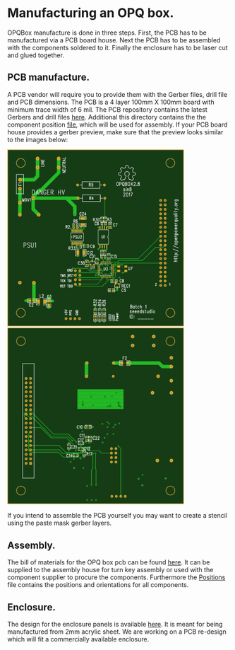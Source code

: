 # Manufacturing an OPQ box.

OPQBox manufacture is done in three steps. First, the PCB has to be manufactured via a PCB board house. Next the PCB has to be assembled with the components soldered to it. Finally the enclosure has to be laser cut and glued together.

## PCB manufacture.

A PCB vendor will require you to provide them with the Gerber files, drill file and PCB dimensions. The PCB is a 4 layer 100mm X 100mm board with minimum trace width of 6 mil. The PCB repository contains the latest Gerbers and drill files [here](https://github.com/openpowerquality/opq/tree/master/box/Schematics/Gerbers). Additional this directory contains the the component position [file](https://github.com/openpowerquality/opq/blob/master/box/Schematics/Gerbers/Positions.txt), which will be used for assembly. If your PCB board house provides a gerber preview, make sure that the preview looks similar to the images below:

<img src="images/opqbox_gerber_top.png" width="400px">

<img src="images/opqbox_gerber_bottom.png" width="400px">

If you intend to assemble the PCB yourself you may want to create a stencil using the paste mask gerber layers.

## Assembly.

The bill of materials for the OPQ box pcb can be found [here](https://github.com/openpowerquality/opq/blob/master/box/Schematics/BOM.csv). It can be supplied to the assembly house for turn key assembly or used with the component supplier to procure the components. Furthermore the [Positions](https://github.com/openpowerquality/opq/blob/master/box/Schematics/Gerbers/Positions.txt) file contains the positions and orientations for all components.

## Enclosure.

The design for the enclosure panels is available [here](https://github.com/openpowerquality/opq/blob/master/box/Mechanical/opqbox_box.svg). It is meant for being manufactured from 2mm acrylic sheet. We are working on a PCB re-design which will fit a commercially available enclosure.

